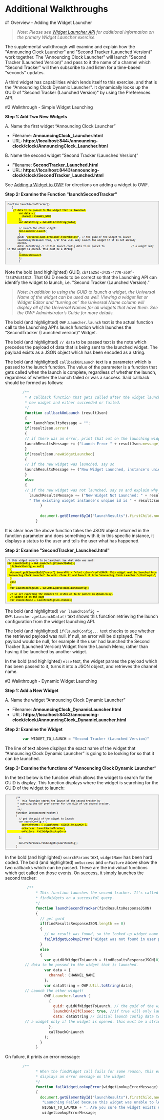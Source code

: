 #   Additional Walkthroughs
#1   Overview - Adding the Widget Launcher

> _Note: Please see [Widget Launcher API](OWF-7-Developer—Widget-Launcher-API) for additional information on the primary Widget Launcher exercise._

The supplemental walkthrough will examine and explain how the "Announcing Clock Launcher" and "Second Tracker (Launched Version)" work together. The "Announcing Clock Launcher" will launch "Second Tracker (Launched Version)" and pass to it the name of a channel which "Second Tracker" will then subscribe to and listen for a time-based “seconds” updates. 

A third widget has capabilities which lends itself to this exercise, and that is the "Announcing Clock Dynamic Launcher". It dynamically looks up the GUID of "Second Tracker (Launched Version)" by using the Preferences API.

#2   Walkthrough - Simple Widget Launching

**Step 1: Add Two New Widgets**

A. Name the first widget “Announcing Clock Launcher”

 * Filename: **AnnouncingClock_Launcher.html**
 * URL: **https://localhost:844:/announcing-clock/clock/AnnouncingClock_Launcher.html**

B. Name the second widget “Second Tracker (Launched Version)”

* Filename: **SecondTracker_Launched.html**
* URL: **https://localhost:8443/announcing-clock/clock/SecondTracker_Launched.html**

See [Adding a Widget to OWF](OWF-7-Developer—Adding-a-Widget-to-OWF) for directions on adding a widget to OWF.

**Step 2: Examine the Function "launchSecondTracker"**

![section 14.2 codeblock 1](OWFImages/OWF7/dev_guide_14.2_codeblock_1.png)

Note the bold (and highlighted) GUID, `cb71a25d-d435-4770-ab0f-f33d7db31812`. That GUID needs to be correct so that the Launching API can identify the widget to launch, i.e. "Second Tracker (Launched Version).” 

> _Note: In addition to using the GUID to launch a widget, the Universal Name of the widget can be used as well.  Viewing a widget list or Widget Editor and “turning on” the Universal Name column will display all of the Universal Names for all widgets that have them. See the OWF Administrator’s Guide for more details._

The bold (and highlighted) `OWF.Launcher.launch` text is the actual function call to the Launching API's launch function which launches the "SecondTracker (Launched version)" Widget.

The bold (and highlighted) `// data` to be passed text is the note which precedes the payload of data that is being sent to the launched widget. The payload exists as a JSON object which has been encoded as a string.

The bold (and highlighted) `callbackOnLaunch` text is a parameter which is passed to the launch function. The value of the parameter is a function that gets called when the launch is complete, regardless of whether the launch, regardless of whether the launch failed or was a success. Said callback should be formed as follows:

```javascript
        /**
         * A callback function that gets called after the widget launcher has tried to launch the 
         * new widget and either succeeded or failed.
         */
         function callbackOnLaunch (resultJson)
         {
         var launchResultsMessage = "";
         if(resultJson.error)
         {
         // if there was an error, print that out on the launching widget
         launchResultsMessage += ("Launch Error " + resultJson.message);
         }
         if(resultJson.newWidgetLaunched)
         {
         // if the new widget was launched, say so
         launchResultsMessage += ("New Widget Launched, instance's unique id is " + resultJson.uniqueId);
         }
         else 
         {
         // if the new widget was not launched, say so and explain why not
           launchResultsMessage += ("New Widget Not Launched: " + resultJson.message + 
           " The existing widget instance's unqiue id is " + resultJson.uniqueId);          
                }
        
                document.getElementById("launchResults").firstChild.nodeValue = launchResultsMessage;
              }
```

It is clear how the above function takes the JSON object returned in the function parameter and does something with it; in this specific instance, it displays a status to the user and tells the user what has happened.

**Step 3: Examine "SecondTracker_Launched.html"**

![section 14.2 codeblock 2](OWFImages/OWF7/dev_guide_14.2_codeblock_2.png)

The bold (and highlighted) `var launchConfig = OWF.Launcher.getLaunchData()` text shows this function retrieving the launch configuration from the widget launching API.

The bold (and highlighted) `if(launchConfig...` text checks to see whether the retrieved payload was null. If null, an error will be displayed. The payload would be null, for example if the user had launched the Second Tracker (Launched Version) Widget from the Launch Menu, rather than having it be launched by another widget. 

In the bold (and highlighted) `else` text, the widget parses the payload which has been passed to it, turns it into a JSON object, and retrieves the channel name. 

#3   Walkthrough - Dynamic Widget Launching

**Step 1: Add a New Widget**

A. Name the widget “Announcing Clock Dynamic Launcher”

* Filename: **AnnouncingClock_DynamicLauncher.html** 
* URL: **https://localhost:8443/announcing-clock/clock/AnnouncingClock_DynamicLauncher.html**

**Step 2: Examine the Widget**

```javascript
        var WIDGET_TO_LAUNCH = "Second Tracker (Launched Version)"
```

The line of text above displays the exact name of the widget that “Announcing Clock Dynamic Launcher” is going to be looking for so that it can be launched.

**Step 3: Examine the functions of “Announcing Clock Dynamic Launcher”**

In the text below is the function which allows the widget to search for the GUID is display. This function displays where the widget is searching for the GUID of the widget to launch:

![section 14.3 codeblock](OWFImages/OWF7/dev_guide_14.3_codeblock.png)

In the bold (and highlighted) `searchParams` text, `widgetName` has been hard coded.  The bold (and highlighted) `onSuccess` and `onFailure` above show the two callbacks which can be passed. These are the individual functions which get called on those events.  On success, it simply launches the second tracker:

```javascript
          /**
              * This function launches the second tracker. It's called as a callback from
              * findWidgets on a successful query. 
              */
              function launchSecondTracker(findResultsResponseJSON)
              {
                // get guid
                if(findResultsResponseJSON.length == 0)
                {
                  // no result was found, so the looked up widget name doesn't exist
                  failWidgetLookupError("Widget was not found in user profile. User may not have access.");
                }
                else
                {
                  var guidOfWidgetToLaunch = findResultsResponseJSON[0].path;
         // data to be passed to the widget that is launched.
                  var data = {
                    channel: CHANNEL_NAME
                  };        
                  var dataString = OWF.Util.toString(data);
         // Launch the other widget!
                  OWF.Launcher.launch (
                    {
                      guid: guidOfWidgetToLaunch, // the guid of the widget to launch
                      launchOnlyIfClosed: true, //if true will only launch the widget if it is not already opened.
                      data: dataString // initial launch config data to be passed to 
         // a widget only if the widget is opened. this must be a string!
                    }, 
                    callbackOnLaunch
                  );
                }
              }
```

On failure, it prints an error message: 

```javascript
        /**
              * When the findWidget call fails for some reason, this error handling function
              * displays an error message on the widget
              */
              function failWidgetLookupError(widgetLookupErrorMessage)
              {
                document.getElementById("launchResults").firstChild.nodeValue = 
                 "Launching Failed because this widget was unable to look up the widget called " +
                 WIDGET_TO_LAUNCH + ". Are you sure the widget exists under that name? Error Message: " +
                 widgetLookupErrorMessage;
```